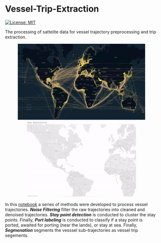 # Vessel-Trip-Extraction
[![License: MIT](https://img.shields.io/badge/License-MIT-yellow.svg)](https://github.com/WellsWang02/Vessel-Trip-Extraction/blob/main/LICENSE)

The processing of sattelite data for vessel trajectory preprocessing and trip extraction.


<p align="center">
  <img  src="https://github.com/WellsWang02/Vessel-Trip-Extraction/blob/main/trip_extraction.png" width="420" height="250" hspace="30"/>
  
  <img  src="https://github.com/WellsWang02/Vessel-Trip-Extraction/blob/main/demo-output.gif" width="360" height="250" />
</p>


  

In this [notebook](https://github.com/WellsWang02/Vessel-Trip-Extraction/blob/main/Vessel_Trajectory_Processing_and_Trip_Extraction.ipynb) a series of methods were developed to process vessel trajectories. ***Noise Filtering*** filter the raw trajectories into cleaned and denoised trajectories. ***Stay point detection*** is conducted to cluster the stay points. Finally, ***Port labeling*** is conducted to classify if a stay point is ported, awaited for porting (near the lands), or stay at sea. Finally, ***Segmenation*** segments the vesssel sub-trajectories as vessel trip segements.
